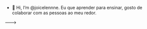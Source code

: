 - 👋 Hi, I’m @joicelennne. Eu que aprender para ensinar, gosto de colaborar com as pessoas ao meu redor.


--->
